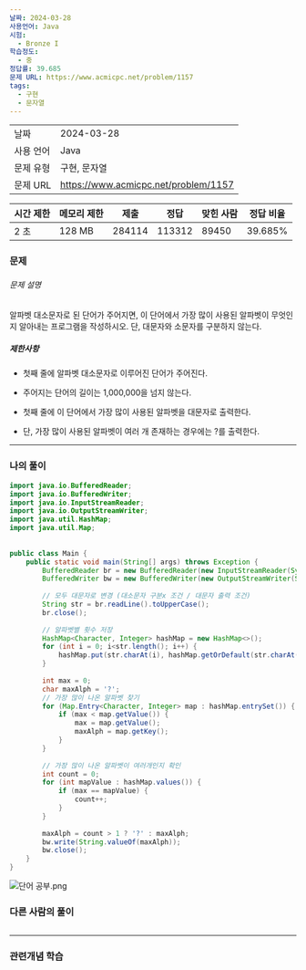 ```yaml
---
날짜: 2024-03-28
사용언어: Java
시험:
  - Bronze I
학습정도:
  - 중
정답률: 39.685
문제 URL: https://www.acmicpc.net/problem/1157
tags:
  - 구현
  - 문자열
---
```

|        |                                      |
| ------ | ------------------------------------ |
| 날짜     | 2024-03-28                           |
| 사용 언어  | Java                                 |
| 문제 유형  | 구현, 문자열                              |
| 문제 URL | https://www.acmicpc.net/problem/1157 |

| 시간 제한 | 메모리 제한 | 제출     | 정답     | 맞힌 사람 | 정답 비율   |
| ----- | ------ | ------ | ------ | ----- | ------- |
| 2 초   | 128 MB | 284114 | 113312 | 89450 | 39.685% |

### 문제

###### 문제 설명
알파벳 대소문자로 된 단어가 주어지면, 이 단어에서 가장 많이 사용된 알파벳이 무엇인지 알아내는 프로그램을 작성하시오. 단, 대문자와 소문자를 구분하지 않는다.

##### 제한사항
- 첫째 줄에 알파벳 대소문자로 이루어진 단어가 주어진다. 
- 주어지는 단어의 길이는 1,000,000을 넘지 않는다.

- 첫째 줄에 이 단어에서 가장 많이 사용된 알파벳을 대문자로 출력한다. 
- 단, 가장 많이 사용된 알파벳이 여러 개 존재하는 경우에는 ?를 출력한다.

---

### 나의 풀이

```java
import java.io.BufferedReader;  
import java.io.BufferedWriter;  
import java.io.InputStreamReader;  
import java.io.OutputStreamWriter;  
import java.util.HashMap;  
import java.util.Map;  
  
  
public class Main {  
    public static void main(String[] args) throws Exception {  
        BufferedReader br = new BufferedReader(new InputStreamReader(System.in));  
        BufferedWriter bw = new BufferedWriter(new OutputStreamWriter(System.out));  
  
        // 모두 대문자로 변경 (대소문자 구분x 조건 / 대문자 출력 조건)  
        String str = br.readLine().toUpperCase();  
        br.close();  
  
        // 알파벳별 횟수 저장  
        HashMap<Character, Integer> hashMap = new HashMap<>();  
        for (int i = 0; i<str.length(); i++) {  
            hashMap.put(str.charAt(i), hashMap.getOrDefault(str.charAt(i), 0) + 1);  
        }  
  
        int max = 0;  
        char maxAlph = '?';  
        // 가장 많이 나온 알파벳 찾기  
        for (Map.Entry<Character, Integer> map : hashMap.entrySet()) {  
            if (max < map.getValue()) {  
                max = map.getValue();  
                maxAlph = map.getKey();  
            }  
        }  
  
        // 가장 많이 나온 알파벳이 여러개인지 확인  
        int count = 0;  
        for (int mapValue : hashMap.values()) {  
            if (max == mapValue) {  
                count++;  
            }  
        }  
  
        maxAlph = count > 1 ? '?' : maxAlph;  
        bw.write(String.valueOf(maxAlph));  
        bw.close();  
    }  
}
```
![단어 공부.png](/assets/CodingTest/B1157.png)
### 다른 사람의 풀이

```java

```

---
### 관련개념 학습
